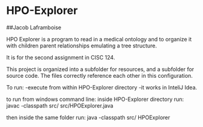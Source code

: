 # HPO-Explorer
##Jacob Laframboise

HPO Explorer is a program to read in a medical ontology and to 
organize it with children parent relationships emulating a tree
structure. 

It is for the second assignment in CISC 124. 

This project is organized into a subfolder for resources, and 
a subfolder for source code. The files correctly reference 
each other in this configuration. 

To run:
-execute from within HPO-Explorer directory
-it works in InteliJ Idea. 

to run from windows command line:
inside HPO-Explorer directory run:
javac -classpath src/ src/HPOExplorer.java

then inside the same folder run:
java -classpath src/ HPOExplorer


